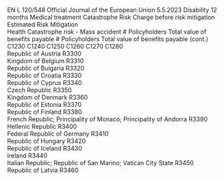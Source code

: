 EN  L 120/548 Official Journal of the European Union 5.5.2023
 Disability 12 months  Medical treatment  Catastrophe Risk 
Charge before 
risk mitigation  Estimated Risk 
Mitigation  
Health Catastrophe risk - Mass accident  # Policyholders  Total value of 
benefits payable  # Policyholders  Total value of 
benefits payable  (cont.)  
C1230  C1240  C1250  C1260  C1270  C1280  
Republic of Austria  R3300  
Kingdom of Belgium  R3310  
Republic of Bulgaria  R3320  
Republic of Croatia  R3330  
Republic of Cyprus  R3340  
Czech Republic  R3350  
Kingdom of Denmark  R3360  
Republic of Estonia  R3370  
Republic of Finland  R3380  
French Republic; Principality of Monaco; 
Principality of Andorra  R3390  
Hellenic Republic  R3400  
Federal Republic of Germany  R3410  
Republic of Hungary  R3420  
Republic of Iceland  R3430  
Ireland  R3440  
Italian Republic; Republic of San Marino; 
Vatican City State  R3450  
Republic of Latvia  R3460